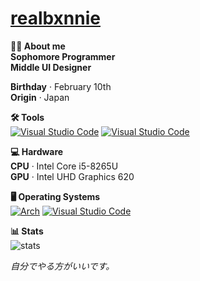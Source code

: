 # [realbxnnie](https://realbxnnie.github.io)

**🧑‍💻 About me**\
 **Sophomore Programmer**\
 **Middle UI Designer**
  
**Birthday** · February 10th\
**Origin** · Japan

**🛠 Tools**\
[![Visual Studio Code](https://custom-icon-badges.demolab.com/badge/Visual%20Studio%20Code-0033a6.svg?logo=vscode&logoColor=white)](#)
[![Visual Studio Code](https://custom-icon-badges.demolab.com/badge/XCode-005FFF.svg?logo=xcode&logoColor=white)](#)

**💻 Hardware**\
**CPU** · Intel Core i5-8265U\
**GPU** · Intel UHD Graphics 620

**🖥 Operating Systems**\
[![Arch](https://img.shields.io/badge/macOS%20Mojave-000FFF?logo=apple&logoColor=fff)](#) 
[![Visual Studio Code](https://custom-icon-badges.demolab.com/badge/CachyOS-005FFF.svg?logo=c&logoColor=white)](#)

**📊 Stats**\
![stats](https://github-readme-stats.vercel.app/api?username=realbxnnie&show_icons=true&theme=dark)

_自分でやる方がいいです。_
